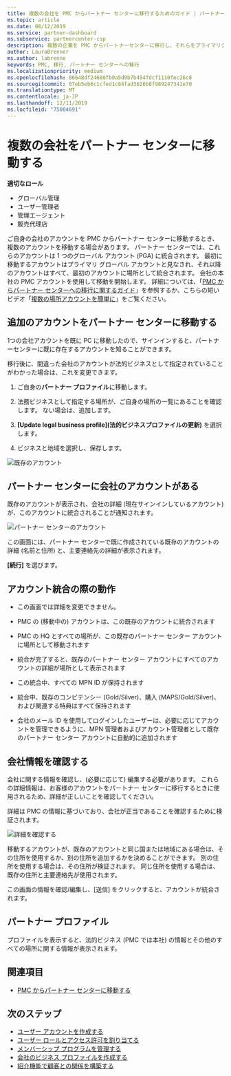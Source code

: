 ```yaml
---
title: 複数の会社を PMC からパートナー センターに移行するためのガイド | パートナー センター
ms.topic: article
ms.date: 08/12/2019
ms.service: partner-dashboard
ms.subservice: partnercenter-csp
description: 複数の企業を PMC からパートナーセンターに移行し、それらをプライマリグローバルアカウントに統合する場合の注意事項。
author: LauraBrenner
ms.author: labrenne
keywords: PMC, 移行, パートナー センターへの移行
ms.localizationpriority: medium
ms.openlocfilehash: 86648df24680fb0a5d9b7b494fdcf1110fec26c8
ms.sourcegitcommit: 07eb5eb6c1cfed1c84fad3626b8f989247341e70
ms.translationtype: MT
ms.contentlocale: ja-JP
ms.lasthandoff: 12/11/2019
ms.locfileid: "75004691"
---
```

# <a name="moving-your-multiple-companies-to-partner-center"></a>複数の会社をパートナー センターに移動する

**適切なロール**
-   グローバル管理
-   ユーザー管理者
-   管理エージェント
-   販売代理店

ご自身の会社のアカウントを PMC からパートナー センターに移動するとき、複数のアカウントを移動する場合があります。 パートナー センターでは、これらのアカウントは 1 つのグローバル アカウント (PGA) に統合されます。 最初に移動するアカウントはプライマリ グローバル アカウントと見なされ、それ以降のアカウントはすべて、最初のアカウントに場所として統合されます。 会社の本社の PMC アカウントを使用して移動を開始します。 詳細については、「[PMC からパートナー センターへの移行に関するガイド](guide-to-migration.md)」を参照するか、こちらの短いビデオ「[複数の場所アカウントを簡単に](https://vimeo.com/290335248)」をご覧ください。

## <a name="move-your-additional-accounts-into-partner-center"></a>追加のアカウントをパートナー センターに移動する 

1つの会社アカウントを既に PC に移動したので、サインインすると、パートナーセンターに既に存在するアカウントを知ることができます。 


移行後に、間違った会社のアカウントが法的ビジネスとして指定されていることがわかった場合は、これを変更できます。

1. ご自身の**パートナー プロファイル**に移動します。

2. 法務ビジネスとして指定する場所が、ご自身の場所の一覧にあることを確認します。 ない場合は、追加します。

3. **[Update legal business profile]\(法的ビジネスプロファイルの更新\)** を選択します。

4. ビジネスと地域を選択し、保存します。

![既存のアカウント](images/migration/accountwithus.png)

## <a name="your-company-has-an-account-in-partner-center"></a>パートナー センターに会社のアカウントがある

既存のアカウントが表示され、会社の詳細 (現在サインインしているアカウント) が、このアカウントに統合されることが通知されます。

![パートナー センターのアカウント](images/migration/existingaccount2.png)

この画面には、パートナー センターで既に作成されている既存のアカウントの詳細 (名前と住所) と、主要連絡先の詳細が表示されます。 

**[続行]** を選びます。

## <a name="what-happens-during-consolidation-of-accounts"></a>アカウント統合の際の動作

- この画面では詳細を変更できません。 

- PMC の (移動中の) アカウントは、この既存のアカウントに統合されます 

- PMC の HQ とすべての場所が、この既存のパートナー センター アカウントに場所として移動されます

- 統合が完了すると、既存のパートナー センター アカウントにすべてのアカウントの詳細が場所として表示されます 

- この統合中、すべての MPN ID が保持されます

- 統合中、既存のコンピテンシー (Gold/Silver)、購入 (MAPS/Gold/Silver)、および関連する特典はすべて保持されます

- 会社のメール ID を使用してログインしたユーザーは、必要に応じてアカウントを管理できるように、MPN 管理者およびアカウント管理者として既存のパートナー センター アカウントに自動的に追加されます 


## <a name="review-your-company-information"></a>会社情報を確認する

会社に関する情報を確認し、(必要に応じて) 編集する必要があります。 これらの詳細情報は、お客様のアカウントをパートナー センターに移行するときに使用されるため、詳細が正しいことを確認してください。 

詳細は PMC の情報に基づいており、会社が正当であることを確認するために検証されます。 

![詳細を確認する](images/migration/review.png)

移動するアカウントが、既存のアカウントと同じ国または地域にある場合は、その住所を使用するか、別の住所を追加するかを決めることができます。 別の住所を使用する場合は、その住所が検証されます。 同じ住所を使用する場合は、既存の住所と主要連絡先が使用されます。

この画面の情報を確認/編集し、[送信] をクリックすると、アカウントが統合されます。

## <a name="partner-profile"></a>パートナー プロファイル

プロファイルを表示すると、法的ビジネス (PMC では本社) の情報とその他のすべての場所に関する情報が表示されます。

## <a name="see-also"></a>関連項目

- [PMC からパートナー センターに移動する](move-pmc-pc-map.md)

## <a name="next-steps"></a>次のステップ

- [ユーザー アカウントを作成する](create-user-accounts-and-set-permissions.md)
- [ユーザー ロールとアクセス許可を割り当てる](permissions-overview.md)
- [メンバーシップ プログラムを管理する](renew-mpn-offers.md)
- [会社のビジネス プロファイルを作成する](create-a-marketing-profile.md)
- [紹介機能で顧客との関係を構築する](responding-to-referrals.md)
